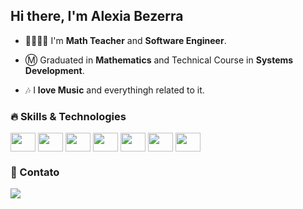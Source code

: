 ## Hi there, I'm Alexia Bezerra

- 👩🏾‍🏫🤓 I'm **Math Teacher** and **Software Engineer**.

- Ⓜ️ Graduated in **Mathematics** and Technical Course in **Systems Development**.
  
- 🎶 I **love Music** and everythingh related to it.

###  🔥 Skills & Technologies

<div style="display: inline_block">
  <img align="center" height= "30" width="40" src="https://cdn.jsdelivr.net/gh/devicons/devicon@latest/icons/java/java-original.svg">
  <img align="center" height= "30" width="40" src="https://cdn.jsdelivr.net/gh/devicons/devicon@latest/icons/spring/spring-original.svg" />
  <img align="center" height= "30" width="40" src="https://cdn.jsdelivr.net/gh/devicons/devicon@latest/icons/python/python-original.svg">
  <img align="center" height= "30" width="40" src="https://cdn.jsdelivr.net/gh/devicons/devicon@latest/icons/javascript/javascript-original.svg">
  <img align="center" height= "30" width="40" src="https://cdn.jsdelivr.net/gh/devicons/devicon@latest/icons/rabbitmq/rabbitmq-original.svg" />
  <img align="center" height= "30" width="40" src="https://cdn.jsdelivr.net/gh/devicons/devicon@latest/icons/mysql/mysql-original.svg">
  <img align="center" height= "30" width="40" src="https://cdn.jsdelivr.net/gh/devicons/devicon@latest/icons/oracle/oracle-original.svg">
</div>

### 💬 Contato
<div>
  <a href="https://www.linkedin.com/in/alexia-bezerra" target="_blank"><img src="https://img.shields.io/badge/-LinkedIn-%230077B5?style=for-the-badge&logo=linkedin&logoColor=white" target="_blank"></a>
</div>
